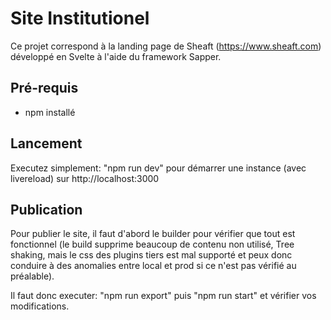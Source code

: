 # Site Institutionel

Ce projet correspond à la landing page de Sheaft (https://www.sheaft.com) développé en Svelte à l'aide du framework Sapper.

## Pré-requis

- npm installé

## Lancement

Executez simplement: "npm run dev" pour démarrer une instance (avec livereload) sur http://localhost:3000

## Publication

Pour publier le site, il faut d'abord le builder pour vérifier que tout est fonctionnel (le build supprime beaucoup de contenu non utilisé, Tree shaking, mais le css des plugins tiers est mal supporté et peux donc conduire à des anomalies entre local et prod si ce n'est pas vérifié au préalable).

Il faut donc executer: "npm run export" puis "npm run start" et vérifier vos modifications.